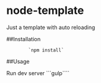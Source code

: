 # node-template
Just a template with auto reloading 

##Installation

            `npm install`

##Usage

Run dev server
           ```gulp````

